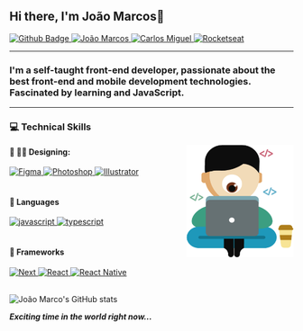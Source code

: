 ## Hi there, I'm João Marcos👋

<!-- 
[![Site Badge](https://img.shields.io/badge/%20-site%20pessoal-blueviolet)](https://site/)
 -->
<a href="https://github.com/jm4rcos">
      <img alt="Github Badge" src="https://img.shields.io/badge/GitHub-100000?style=for-the-badge&logo=github&logoColor=white&link=https://github.com/jm4rcos" />
</a>
<a href="https://www.linkedin.com/in/jm4rcosg">
      <img alt="João Marcos" src="https://img.shields.io/badge/-João%20Marcos-0077B5?style=for-the-badge&logo=Linkedin&logoColor=white" />
</a>
<a href="mailto:joaomarcosmacimiro@gmail.com">
      <img alt="Carlos Miguel" src="https://img.shields.io/badge/Gmail-D14836?style=for-the-badge&logo=gmail&logoColor=white&link=mailto:joaomarcosmacimiro@gmail.com" />
</a>
<a href="https://app.rocketseat.com.br/me/joao-marcos-1567775308">
      <img alt="Rocketseat" src="https://img.shields.io/badge/Rocketseat-5659EB?style=for-the-badge&logo=data:image/png;base64,iVBORw0KGgoAAAANSUhEUgAAABAAAAAQCAMAAAAoLQ9TAAAALVBMVEVHcExxWsF0XMJzXMJxWcFsUsD///9jRrzY0u6Xh9Gsn9n39fyMecy0qd2bjNJWBT0WAAAABHRSTlMA2Do606wF2QAAAGlJREFUGJVdj1cWwCAIBLEsRU3uf9xobDH8+GZwUYi8i6ucJwrxKE+7D0G9Q4vlYqtmCSjndr4CgCgzlyFgfKfKCVO0LrPKjmiqMxGXkJwNnXskqWG+1oSM+BSwD8f29YLNjvx/OQrn+g99oQSoNmt3PgAAAABJRU5ErkJggg==" />
</a>

---
### I'm a self-taught front-end developer, passionate about the best front-end and mobile development technologies. Fascinated by learning and JavaScript.

---
### :computer: Technical Skills

<img
	src="./coding.png"
	width="190px"
	height="200px"
	align="right"
/>

#### 🎨 ✍🏼 Designing: <br/>

<a href="#">
      <img alt="Figma" src="https://img.shields.io/badge/Figma-F24D1D.svg?style=for-the-badge&logo=figma&logoColor=white" />
</a>
<a href="#">
      <img alt="Photoshop" src="https://img.shields.io/badge/Photoshop-24205E.svg?style=for-the-badge&logo=adobe-photoshop&logoColor=white" />
</a>
<a href="#">
      <img alt="Illustrator" src="https://img.shields.io/badge/Illustrator-FF7D00.svg?style=for-the-badge&logo=adobe-illustrator&logoColor=white" />
</a>

<br>
<br>

####  :speech_balloon: Languages

<a href="#">
      <img alt="javascript" src="https://img.shields.io/badge/JavaScript-F7DF1E.svg?style=for-the-badge&logo=javascript&logoColor=white" />
</a>
<a href="#">
      <img alt="typescript" src="https://img.shields.io/badge/typescript-1E84D0.svg?style=for-the-badge&logo=typescript&logoColor=white" />
</a>

<br>
<br>

#### :hammer: Frameworks

<a href="#">
      <img alt="Next" src="https://img.shields.io/badge/next-333.svg?style=for-the-badge&logo=next.js&logoColor=white" />
</a>
<a href="#">
      <img alt="React" src="https://img.shields.io/badge/react-36B2C8.svg?style=for-the-badge&logo=react&logoColor=white" />
</a>
<a href="#">
      <img alt="React Native" src="https://img.shields.io/badge/react Native-00D2F8.svg?style=for-the-badge&logo=react&logoColor=white" />
</a>
</br>
</br>

![João Marco's GitHub stats](https://github-readme-stats.vercel.app/api?username=jm4rcos&show_icons=true&theme=react)


***Exciting time in the world right now...***
